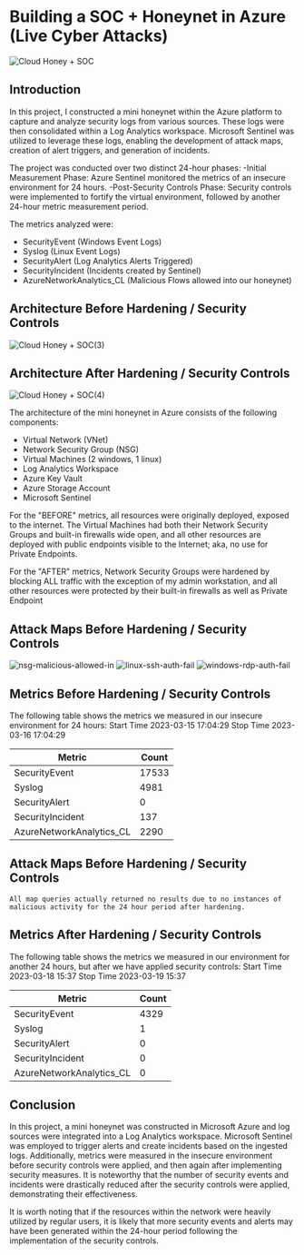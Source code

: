 # Building a SOC + Honeynet in Azure (Live Cyber Attacks)
![Cloud Honey + SOC](https://github.com/erickjsanz/Cloud-Honeypot/assets/7691426/39a0fb9b-4249-4352-8e7c-d5a0658f52e6)

## Introduction

In this project, I constructed a mini honeynet within the Azure platform to capture and analyze security logs from various sources. These logs were then consolidated within a Log Analytics workspace. Microsoft Sentinel was utilized to leverage these logs, enabling the development of attack maps, creation of alert triggers, and generation of incidents.

The project was conducted over two distinct 24-hour phases:
-Initial Measurement Phase: Azure Sentinel monitored the metrics of an insecure environment for 24 hours.
-Post-Security Controls Phase: Security controls were implemented to fortify the virtual environment, followed by another 24-hour metric measurement period.

The metrics analyzed were:
- SecurityEvent (Windows Event Logs)
- Syslog (Linux Event Logs)
- SecurityAlert (Log Analytics Alerts Triggered)
- SecurityIncident (Incidents created by Sentinel)
- AzureNetworkAnalytics_CL (Malicious Flows allowed into our honeynet)

## Architecture Before Hardening / Security Controls
![Cloud Honey + SOC(3)](https://github.com/erickjsanz/Cloud-Honeypot/assets/7691426/8b79dd7c-e7e0-4b8d-876d-97acd4a1e6fb)
## Architecture After Hardening / Security Controls
![Cloud Honey + SOC(4)](https://github.com/erickjsanz/Cloud-Honeypot/assets/7691426/70816bf5-78aa-4c6d-b7cd-5f9267ec4f10)

The architecture of the mini honeynet in Azure consists of the following components:

- Virtual Network (VNet)
- Network Security Group (NSG)
- Virtual Machines (2 windows, 1 linux)
- Log Analytics Workspace
- Azure Key Vault
- Azure Storage Account
- Microsoft Sentinel

For the "BEFORE" metrics, all resources were originally deployed, exposed to the internet. The Virtual Machines had both their Network Security Groups and built-in firewalls wide open, and all other resources are deployed with public endpoints visible to the Internet; aka, no use for Private Endpoints.

For the "AFTER" metrics, Network Security Groups were hardened by blocking ALL traffic with the exception of my admin workstation, and all other resources were protected by their built-in firewalls as well as Private Endpoint

## Attack Maps Before Hardening / Security Controls
![nsg-malicious-allowed-in](https://github.com/erickjsanz/Cloud-Honeypot/assets/7691426/9fd9965f-34ff-4d79-8abc-2b9d28dffd76)
![linux-ssh-auth-fail](https://github.com/erickjsanz/Cloud-Honeypot/assets/7691426/765f318d-2b22-424b-8b61-91539bd4d276)
![windows-rdp-auth-fail](https://github.com/erickjsanz/Cloud-Honeypot/assets/7691426/f8348cf8-03eb-4072-8db1-3524ba1bd8ea)

## Metrics Before Hardening / Security Controls

The following table shows the metrics we measured in our insecure environment for 24 hours:
Start Time 2023-03-15 17:04:29
Stop Time 2023-03-16 17:04:29

| Metric                   | Count
| ------------------------ | -----
| SecurityEvent            | 17533
| Syslog                   | 4981
| SecurityAlert            | 0
| SecurityIncident         | 137
| AzureNetworkAnalytics_CL | 2290

## Attack Maps Before Hardening / Security Controls

```All map queries actually returned no results due to no instances of malicious activity for the 24 hour period after hardening.```

## Metrics After Hardening / Security Controls

The following table shows the metrics we measured in our environment for another 24 hours, but after we have applied security controls:
Start Time 2023-03-18 15:37
Stop Time	2023-03-19 15:37

| Metric                   | Count
| ------------------------ | -----
| SecurityEvent            | 4329
| Syslog                   | 1
| SecurityAlert            | 0
| SecurityIncident         | 0
| AzureNetworkAnalytics_CL | 0

## Conclusion

In this project, a mini honeynet was constructed in Microsoft Azure and log sources were integrated into a Log Analytics workspace. Microsoft Sentinel was employed to trigger alerts and create incidents based on the ingested logs. Additionally, metrics were measured in the insecure environment before security controls were applied, and then again after implementing security measures. It is noteworthy that the number of security events and incidents were drastically reduced after the security controls were applied, demonstrating their effectiveness.

It is worth noting that if the resources within the network were heavily utilized by regular users, it is likely that more security events and alerts may have been generated within the 24-hour period following the implementation of the security controls.

